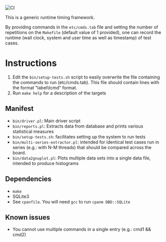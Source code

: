 ![CI](https://github.com/christiam/timing/workflows/CI/badge.svg)

This is a generic runtime timing framework.

By providing commands in the `etc/cmds.tab` file and setting the number of
repetitions on the `Makefile` (default value of 1 provided), one can record the
runtime (wall clock, system and user time as well as timestamp) of test cases.

# Instructions
1. Edit the `bin/setup-tests.sh` script to easily overwrite the file containing
the commands to run (etc/cmds.tab). This file should contain lines with the
format "label\tcmd" format.
2. Run `make help` for a description of the targets

## Manifest
* `bin/driver.pl`: Main driver script
* `bin/reports.pl`: Extracts data from database and prints various statistical measures
* `bin/setup-tests.sh`: facilitates setting up the system to run tests
* `bin/multi-series-extractor.pl`: intended for identical test cases run in series (e.g.: with N-M threads) that should be compared across the board.
* `bin/data2gnuplot.pl`: Plots multiple data sets into a single data file, intended to produce histograms

## Dependencies
* `make`
* SQLite3
* See `cpanfile`. You will need `gcc` to run `cpanm DBD::SQLite`

## Known issues
* You cannot use multiple commands in a single entry (e.g.: cmd1 && cmd2)
